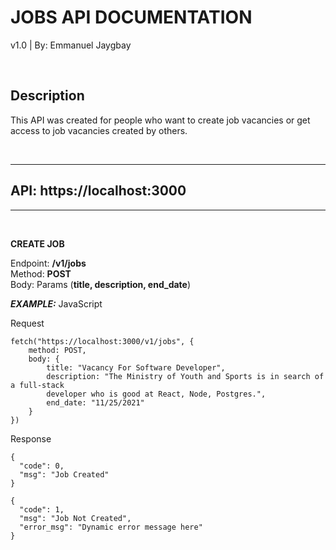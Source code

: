 # JOBS API DOCUMENTATION
v1.0 | By: Emmanuel Jaygbay

<br/>

## Description
This API was created for people who want to create job vacancies or get access to job vacancies created by others.

<br/>

***

## API: https://localhost:3000
***
<br/>

**CREATE JOB**

Endpoint: **/v1/jobs** <br/>
Method: **POST** <br/>
Body: Params (**title, description, end_date**)

***EXAMPLE:*** JavaScript

Request
```
fetch("https://localhost:3000/v1/jobs", {
    method: POST,
    body: {
        title: "Vacancy For Software Developer",
        description: "The Ministry of Youth and Sports is in search of a full-stack
        developer who is good at React, Node, Postgres.",
        end_date: "11/25/2021"
    }
})
```

Response
```
{
  "code": 0,
  "msg": "Job Created"
}
```
```
{
  "code": 1,
  "msg": "Job Not Created",
  "error_msg": "Dynamic error message here"
}
```